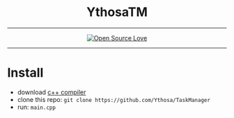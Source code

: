 <h1 align="center">YthosaTM</h1>
<div align="center">
  
---

[![Open Source Love](https://badges.frapsoft.com/os/v1/open-source.png?v=103)](https://github.com/ellerbrock/open-source-badges/)
    
---

</div>

# Install
-   download [c++ compiler](https://visualstudio.microsoft.com/ru/vs/features/cplusplus/)
-   clone this repo: `git clone https://github.com/Ythosa/TaskManager`
-   run: `main.cpp`
